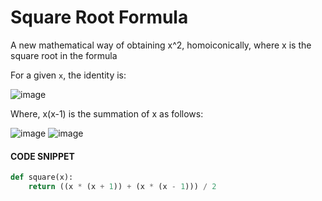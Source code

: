 # Square Root Formula
A new mathematical way of obtaining x^2, homoiconically, where x is the square root in the formula


For a given `x`, the identity is:

![image](https://github.com/user-attachments/assets/ab189ad8-2645-4557-bd42-18c22065aa79)

Where, x(x-1) is the summation of x as follows:

![image](https://github.com/user-attachments/assets/b0ee3ea1-547b-482f-b055-9913174b6c9d)
![image](https://github.com/user-attachments/assets/cbe12aa8-a8c9-47d0-a823-0bc1d4438aff)


#### CODE SNIPPET 
```python
def square(x):
    return ((x * (x + 1)) + (x * (x - 1))) / 2
```
